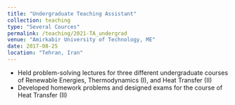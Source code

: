 ```yaml
---
title: "Undergraduate Teaching Assistant"
collection: teaching
type: "Several Cources"
permalink: /teaching/2021-TA_undergrad
venue: "Amirkabir University of Technology, ME"
date: 2017-08-25
location: "Tehran, Iran"
---
```


* Held problem-solving lectures for three different undergraduate courses of Renewable Energies,
Thermodynamics (I), and Heat Transfer (II)
* Developed homework problems and designed exams for the course of Heat Transfer (II)

